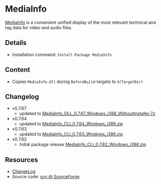 MediaInfo
===

[MediaInfo] is a convenient unified display of the most relevant technical and tag data for video and audio files.

Details
---
  - Installation command: ``Install-Package MediaInfo``

Content
---
  - Copies ``MediaInfo.dll`` during ``BeforeBuild``-targets to ``$(TargetDir)``

Changelog
---
  - v0.7.67
      - updated to [MediaInfo_DLL_0.7.67_Windows_i386_WithoutInstaller.7z](http://sourceforge.net/projects/mediainfo/files/binary/mediainfo/0.7.67/)
  - v0.7.64
      - updated to [MediaInfo_CLI_0.7.64_Windows_i386.zip](http://sourceforge.net/projects/mediainfo/files/binary/mediainfo/0.7.64/)
  - v0.7.63
      - updated to [MediaInfo_CLI_0.7.63_Windows_i386.zip](http://sourceforge.net/projects/mediainfo/files/binary/mediainfo/0.7.63/)
  - v0.7.62
      - Initial package release [MediaInfo_CLI_0.7.62_Windows_i386.zip](http://sourceforge.net/projects/mediainfo/files/binary/mediainfo/0.7.62/)

Resources
---
[MediaInfo]:  http://mediainfo.sourceforge.net/
[changelog]:  http://mediainfo.sourceforge.net/Log
[sourcecode]: http://sourceforge.net/p/mediainfo/code/
  - [ChangeLog]
  - Source code: [svn @ SourceForge][sourcecode]
